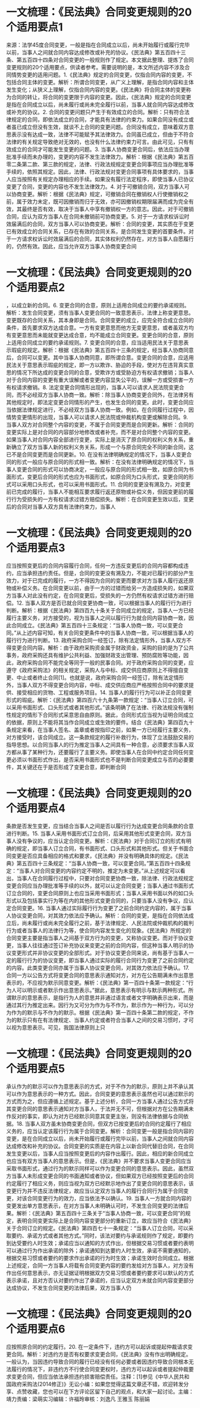 # 一文梳理：《民法典》合同变更规则的20个适用要点1

来源：法学45度合同变更，一般是指在合同成立以后，尚未开始履行或履行完毕以前，当事人之间就合同内容达成修改或补充的协议。《民法典》第五百四十三条、第五百四十四条对合同变更的一般规则作了规定。本文据此整理、提炼了合同变更规则的20个适用要点，供读者参考。需要说明的是，本文所述内容不涉及合同情势变更的适用问题。1.《民法典》规定的合同变更，仅指合同内容的变更，不包括合同主体的变更。解析：所谓合同变更，从广义上理解，是指合同内容和主体发生变化；从狭义上理解，仅指合同内容的变更。《民法典》将合同主体的变更称为合同的转让，将合同的变更限于内容的变更。因此，《民法典》规定的合同变更是指在合同成立以后，尚未履行或尚未完全履行以前，当事人就合同内容达成修改或补充的协议。2. 合同的变更问题只产生于有效成立的合同。解析：只有符合法律规定的合同，即依法成立的合同，才能具有法律的约束力。如果合同没有成立或者虽已成立但没有生效，就谈不上合同的变更问题。合同没有成立，意味着双方意思表示没有达成一致，法律不可能赋予其法律效力。合同虽已成立，但由于不符合法律的有关规定导致绝对无效的，也没有什么法律约束力可言。由此可见，只有有效成立的合同才可能发生变更的问题。3. 当事人协商变更合同后，依法应当办理批准手续而未办理的，变更的内容不发生法律效力。解析：根据《民法典》第五百零二条第二款、第三款的规定，法律、行政法规规定变更合同事项应当办理批准等手续的，依照其规定。因此，法律、行政法规对变更合同事项有具体要求的，当事人应当按照有关规定办理相应的手续。如果没有履行法定程序，即使当事人已协议变更了合同，变更的内容也不发生法律效力。4. 对于可撤销合同，双方当事人可以协商变更。解析：根据《民法典》规定，可撤销合同在撤销权人行使撤销权之前，属于效力未定，既可因撤销而归于无效，亦可因撤销权期限届满而成为完全有效，其最终是否有效，取决于当事人中享有撤销权一方的意志。因此，对于可撤销合同，应认为双方当事人在合同未撤销前可协商变更。5. 对于一方请求权诉讼时效届满后的合同，双方当事人可以协商变更。解析：合同的变更，其实质在于变更已有效成立的合同关系，已存在有效的合同关系，是合同发生变更的首要条件。对于一方请求权诉讼时效届满后的合同，其实体权利仍然存在，对方当事人自愿履行的，仍然有效。因此，应当允许双方当事人协商变更合间

# 一文梳理：《民法典》合同变更规则的20个适用要点2

，以成立新的合同。6. 变更合同的合意，原则上适用合同成立的要约承诺规则。解析：发生合同变更，须有当事人变更合同的一致意思表示，法律上称变更意思。变更既存的合同关系，其本身即是合同。合同变更的成立，应完全符合成立合同的条件，首先要求双方达成合意。一方有变更意思而他方无变更意思，或者虽双方均有变更意思而未能就变更达成合意，均不能成立合同变更。变更合同的合意，原则上适用合同成立的要约承诺规则。7. 变更合同的合意，应当适用民法关于意思表示瑕疵的规定。解析：根据《民法典》第五百四十三条的规定，经当事人协商同意后，合同可以变更。其中当事人协商同意，即所谓合意。变更合同的合意，应适用民法关于意思表示瑕疵的规定，即一方以欺诈、胁迫的手段，使对方在违背真实意思的情况下所达成的变更合同的合意，受欺诈方或受胁迫方有权请求撤销；当事人对于合同内容的变更有重大误解或者变更内容显失公平的，误解一方或受损害一方有权请求撤销。8. 法定变更合同情形出现的，当事人可以请求人民法院变更合同，而不必经双方当事人协商一致。解析：除当事人协商变更合同外，在法律另有其他规定时，即法定变更合同情形的产生，也发生合同的变更。此时，变更合同应当依据法律规定进行，不必经双方当事人协商一致。例如，在合同履行过程中，因情势变更情形的出现，当事人可以请求人民法院或仲裁机构变更或解除合同。9. 当事人双方对合同整个内容的变更，不属于合同变更而是合同更新。解析：合同的变更实际上是对合同的内容部分地修改或者补充，而不是对合同整个内容的变更。如果当事人对合同内容全部进行变更，实际上是消灭了原合同的权利义务关系，重新确立了双方当事人新的权利义务关系，形成一个与原合同完全不同的新合同，这已不是合同变更而是合同更新。10. 在没有法律明确规定的情况下，当事人变更合同的形式一般应与原合同的形式相一致。解析：在没有法律明确规定的情况下，当事人变更合同的形式可以协商决定，一般应与原合同的形式相一致，如原合同为书面形式，变更后合同的形式也应为书面形式，如原合同为口头形式，变更合同的形式可以采用口头形式，也可以采用书面形式。11. 合同的变更没有溯及力，对变更前已完成的履行，当事人不能相互要求履行返还原物或补偿义务，但因变更前的履行行为受损失的一方有权请求过错方赔偿损失。解析：在合同变更生效以后，变更后的合同对当事人双方具有法律约束力，当事人

# 一文梳理：《民法典》合同变更规则的20个适用要点3

应当按照变更后的合同内容履行合同，任何一方违反变更后的合同内容都构成违约，应当承担违约责任。但是，合同的变更没有溯及力，不能对已履行的部分产生效力，对于已完成的履行，一方不得因为合同的变更而要求对方当事人履行返还原物或补偿义务。在合同变更以前，由于一方的过错而给另一方造成损失的，如果双方当事人对此没有约定，在合同变更后，受损失的一方仍然有权请求过错方进行赔偿。12. 当事人双方是否已就合同变更协商一致，可以根据当事人的履行行为进行判断。解析：根据《民法典》第四百九十条关于合同成立的规定，当事人一方已经履行主要义务，对方接受的，视为当事人之间以履行行为就合同内容协商一致，因此合同成立。《民法典》第五百四十三条规定：“当事人协商一致，可以变更合同。”从上述内容可知，有关合同变更条件中的当事人协商一致，可以根据当事人的履行行为进行判断。13. 政府采购合同一经签订，除有法定情形外，当事人双方不得变更合同内容。解析：由于政府采购资金属于财政资金，采购的目的是为了公共事务，政府采购还具有维护公共利益、加强财政支出管理、预防腐败等功能，因此，政府采购合同不能完全等同于一般的民事合同。对于政府采购合同的变更，应遵守《政府采购法》的相关规定，采购人与中标、成交供应商原则上不得擅自变更、中止或者终止合同[1]。也就是说，政府采购合同一经签订，除有法定情形外，当事人双方不得变更合同内容，中标、成交供应商应严格按照合同中的要求提供、接受相应的货物、工程或服务项目。14. 当事人的履行行为可以补正合同变更形式的瑕疵。解析：《民法典》第四百六十九条第一款规定：“当事人订立合同，可以采用书面形式、口头形式或者其他形式。”该条明确了在法律、行政法规没有强制性规定的情形下合同形式采意思自由原则。据此，合同形式应当视为证明合同成立的依据，原则上不能将其当作合同成立或生效的要件。结合《民法典》第四百九十条规定来看，在当事人签名、盖章或者按指印之前，如果一方已经履行主要义务，对方接受时，该合同成立。这一条款规定的履行补救行为，体现了立法鼓励交易的指导思想。以合同当事人的行为推定当事人之间具有一种合意，必须要求当事人双方都从事了某种行为，还要履行了主要义务。即使当事人在合同中约定合同任何变更必须以书面形式作出，是否采用书面形式也不是判断合同变更成立与否的必要要件，其关键还在于是否形成了变更合意，即判断合同

# 一文梳理：《民法典》合同变更规则的20个适用要点4

条款是否发生变更，应当结合当事人之间是否以履行行为达成变更合同条款的合意进行判断。15. 当事人采用书面形式订立合同，后采用其他形式变更合同，双方当事人没有争议的，应当认定合同变更。解析：《民法典》对于合同订立的形式有明确的规定，即当事人订立合同，有书面形式、口头形式和其他形式。但关于书面合同变更是否应具备相应的格式和要求，《民法典》并没有明确具体的规定。《民法典》第五百四十三条规定：“当事人协商一致，可以变更合同。”第五百四十四条规定：“当事人对合同变更的内容约定不明的，推定为未变更。”从上述规定可以看出，当事人在合同履行过程中，只要对合同变更协商一致，除法律、行政法规规定变更合同应当办理批准等手续的以外，就可以认定合同变更；当事人通过书面形式订立合同的，变更合同原则上也应当采用书面形式；当事人采用书面以外的如口头形式以及包括事实行为等在内的其他形式变更合同的，只要当事人没有争议，应认定合同变更。16. 当事人通过实际履行行为变更了之前合同约定内容的，属于当事人协议变更合同，对其效力依法应予确认。解析：合同的变更，是指在合同依法成立后，尚未履行或尚未完全履行之前，基于法律规定、人民法院或仲裁机构的裁判行为或者当事人的法律行为等，使合同内容发生变化的现象。《民法典》所规定的合同变更主要是指当事人之间基于双方行为的变更，又称协议变更。而对于协议变更，当事人往往通过签订补充协议来变更之前的合同内容，但这种当事人明示的协议变更形式并非协议变更的全部形式。对于协议变更合同来说，尚有基于当事人一定的履行行为的协议变更，即当事人通过实际的履行合同行为变更了之前合同约定的内容。此类变更合同亦属于当事人协议变更合同，对其效力依法应予确认。17. 合同一方以公告方式将变更合同的意思表示通知对方，对方在公告期满未作出意思表示的，不应视为默示同意变更。解析：《民法典》第一百四十条第一款规定：“行为人可以明示或者默示作出意思表示。”据此，意思表示有明示与默示两种形式。所谓默示的意思表示，是指行为人的意思并非通过语言或者文字明确表示出来，而是通过其行为推定出来。因行为又可分为作为与不作为，默示作为一种行为，可以分为作为的默示与不作为的默示。根据《民法典》第一百四十条第二款的规定，不作为的默示只有在有法律规定、当事人约定或者符合当事人之间的交易习惯时，才可以视为意思表示。可见，我国法律原则上只

# 一文梳理：《民法典》合同变更规则的20个适用要点5

承认作为的默示可以作为意思表示的方式，对于不作为的默示，原则上并不承认其可以作为意思表示的一种方式。因此，合同变更的意思表示虽然也可以通过默示的方式而为之，但应遵循上述规定。基于上述分析，合同一方当事人通过公告方式将其变更合同的意思表示通知对方当事人，于法并无不可，但根据对方在公告期满未作反对的事实，即认为对方已经默示同意其变更主张，则没有法律依据与合同依据。18. 当事人双方虽未协商变更合同，但双方已按变更后的合同约定履行了相应义务的，应当认定该履行行为属于合同变更。解析：合同变更一般是指合同内容的变更，是在合同成立以后，尚未开始履行或履行完毕以前，当事人之间就合同内容达成修改和补充的协议。合同变更的实质是在内容上以新合同代替旧合同，在合同发生变更以后，当事人应当按照变更后的内容作出履行。因此，相应的新合同成立也应当有双方当事人的意思表示。但是，《民法典》并不要求当事人变更合同应当采取书面形式，通过行为的默示同样可以作为变更合同的意思表示。因此，虽然双方当事人未形成变更合同的书面通知或者协议，但如果双方已经按照变更后的合同约定履行了相应义务，则应当视为双方已经默示地作出了变更合同的意思表示，该变更行为并不违反法律规定，故应当认定双方当事人的履行合同行为属于合同变更，对该合同变更行为的效力，应当依法予以确认。19. 当事人一方就合同内容的变更发出单方意思表示，在对方当事人未明确认可时，不发生合同变更的法律后果。解析：《民法典》第五百四十三条关于“当事人协商一致，可以变更合同”的规定，表明合同变更实际上是合同内容变更部分的重新订立，故应当符合《民法典》关于合同订立的规定。《民法典》第四百七十一条规定：“当事人订立合同，可以采取要约、承诺方式或者其他方式。”同时，该法对要约与承诺规则作了规定，即要约到达受要约人时生效；承诺应当以通知的方式作出，但根据交易习惯或者要约表明可以通过行为作出承诺的除外；承诺通知到达要约人时生效，承诺不需要通知的，根据交易习惯或者要约的要求作出承诺的行为时生效；承诺生效时合同成立。根据上述规定，合同一方当事人将载有合同变更内容的要约发给对方当事人，对方没有作出任何意思表示，亦无证据证明根据双方交易习惯或者要约要求可以默认的方式表示承诺，且对方否认对要约作出了承诺的，应当认定双方未就合同内容变更部分达成协议，不发生合同变更的法律后果，双方当事人仍

# 一文梳理：《民法典》合同变更规则的20个适用要点6

应按照原合同的约定履行。20. 在一定条件下，违约方可以起诉或提起仲裁请求变更合同。解析：对违约方是否有权要求变更合同，《民法典》没有作出明确规定。一般认为，当因违约导致合同的履行已经没有任何必要或者因违约导致合同根本无法履行的情况下，非违约方不行使合同变更权时，违约方可以起诉或者提起仲裁要求变更合同，但应当依法承担违约损害赔偿责任。注释：[1]参见《中华人民共和国政府采购法(2014修正)》无讼小编：如果您觉得这篇文章还不错，欢迎转发分享、点赞收藏，您也可以在下方评论区留下自己的观点，和大家一起讨论。主编：靖力责编：梁萌实习编辑：许福玲审核：刘逸凡 王雅玉 陈丽娟

